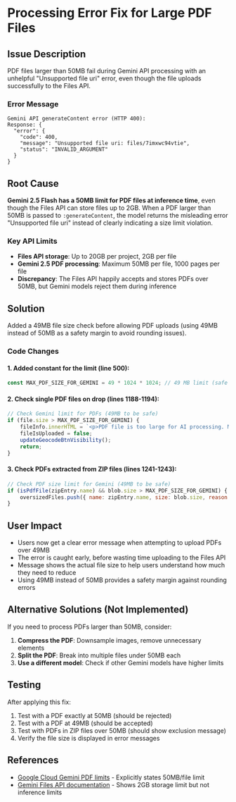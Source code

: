 # Processing Error Fix for Large PDF Files

## Issue Description
PDF files larger than 50MB fail during Gemini API processing with an unhelpful "Unsupported file uri" error, even though the file uploads successfully to the Files API.

### Error Message
```
Gemini API generateContent error (HTTP 400):
Response: {
  "error": {
    "code": 400,
    "message": "Unsupported file uri: files/7imxwc94vtie",
    "status": "INVALID_ARGUMENT"
  }
}
```

## Root Cause
**Gemini 2.5 Flash has a 50MB limit for PDF files at inference time**, even though the Files API can store files up to 2GB. When a PDF larger than 50MB is passed to `:generateContent`, the model returns the misleading error "Unsupported file uri" instead of clearly indicating a size limit violation.

### Key API Limits
- **Files API storage**: Up to 20GB per project, 2GB per file
- **Gemini 2.5 PDF processing**: Maximum 50MB per file, 1000 pages per file
- **Discrepancy**: The Files API happily accepts and stores PDFs over 50MB, but Gemini models reject them during inference

## Solution
Added a 49MB file size check before allowing PDF uploads (using 49MB instead of 50MB as a safety margin to avoid rounding issues).

### Code Changes

#### 1. Added constant for the limit (line 500):
```javascript
const MAX_PDF_SIZE_FOR_GEMINI = 49 * 1024 * 1024; // 49 MB limit (safe margin for Gemini's 50MB limit)
```

#### 2. Check single PDF files on drop (lines 1188-1194):
```javascript
// Check Gemini limit for PDFs (49MB to be safe)
if (file.size > MAX_PDF_SIZE_FOR_GEMINI) {
    fileInfo.innerHTML = `<p>PDF file is too large for AI processing. Maximum allowed size is 49MB. Your file is ${(file.size / 1024 / 1024).toFixed(1)}MB.</p>`;
    fileIsUploaded = false;
    updateGeocodeBtnVisibility();
    return;
}
```

#### 3. Check PDFs extracted from ZIP files (lines 1241-1243):
```javascript
// Check PDF size limit for Gemini (49MB to be safe)
if (isPdfFile(zipEntry.name) && blob.size > MAX_PDF_SIZE_FOR_GEMINI) {
    oversizedFiles.push({ name: zipEntry.name, size: blob.size, reason: 'PDF exceeds 49MB AI processing limit' });
}
```

## User Impact
- Users now get a clear error message when attempting to upload PDFs over 49MB
- The error is caught early, before wasting time uploading to the Files API
- Message shows the actual file size to help users understand how much they need to reduce
- Using 49MB instead of 50MB provides a safety margin against rounding errors

## Alternative Solutions (Not Implemented)
If you need to process PDFs larger than 50MB, consider:
1. **Compress the PDF**: Downsample images, remove unnecessary elements
2. **Split the PDF**: Break into multiple files under 50MB each
3. **Use a different model**: Check if other Gemini models have higher limits

## Testing
After applying this fix:
1. Test with a PDF exactly at 50MB (should be rejected)
2. Test with a PDF at 49MB (should be accepted)  
3. Test with PDFs in ZIP files over 50MB (should show exclusion message)
4. Verify the file size is displayed in error messages

## References
- [Google Cloud Gemini PDF limits](https://cloud.google.com/vertex-ai/generative-ai/docs/multimodal/document-understanding#gemini-limits) - Explicitly states 50MB/file limit
- [Gemini Files API documentation](https://ai.google.dev/gemini-api/docs/prompting_with_media) - Shows 2GB storage limit but not inference limits